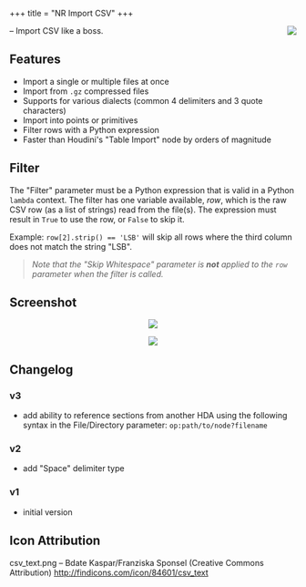 +++
title = "NR Import CSV"
+++

<img align="right" src="https://img.shields.io/badge/Houdini-Indie-orange.svg">

&ndash; Import CSV like a boss.

## Features

* Import a single or multiple files at once
* Import from `.gz` compressed files
* Supports for various dialects (common 4 delimiters and 3 quote characters)
* Import into points or primitives
* Filter rows with a Python expression
* Faster than Houdini's "Table Import" node by orders of magnitude

## Filter

The "Filter" parameter must be a Python expression that is valid in a Python
`lambda` context. The filter has one variable available, *row*, which is the
raw CSV row (as a list of strings) read from the file(s). The expression must
result in `True` to use the row, or `False` to skip it.

Example: `row[2].strip() == 'LSB'` will skip all rows where the third column
does not match the string "LSB".

> *Note that the "Skip Whitespace" parameter is __not__ applied to the `row`
> parameter when the filter is called.*

## Screenshot

<p align="center"><img src="https://i.imgur.com/SJGiTk4.png"/></p>
<p align="center"><img src="https://i.imgur.com/3Nu0huN.png"/></p>

## Changelog

### v3

* add ability to reference sections from another HDA using the following
  syntax in the File/Directory parameter: `op:path/to/node?filename`

### v2

* add "Space" delimiter type

### v1

* initial version

## Icon Attribution

csv_text.png &ndash; Bdate Kaspar/Franziska Sponsel (Creative Commons Attribution) http://findicons.com/icon/84601/csv_text
